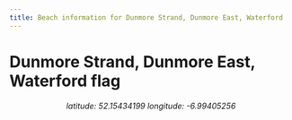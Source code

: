 ```yaml
---
title: Beach information for Dunmore Strand, Dunmore East, Waterford
---
```

# Dunmore Strand, Dunmore East, Waterford <span class="material-icons" color="blue">flag</span>

<div align="center"><i>latitude: 52.15434199 longitude: -6.99405256</i></div>